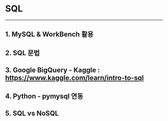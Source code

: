 # SQL 

----------

## 1. MySQL & WorkBench 활용



## 2. SQL 문법



## 3. Google BigQuery - Kaggle : https://www.kaggle.com/learn/intro-to-sql



## 4. Python - pymysql 연동



## 5. SQL vs NoSQL



